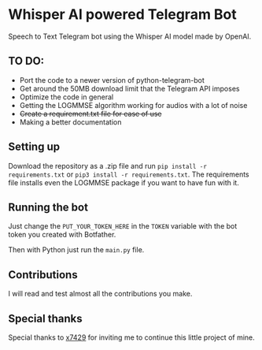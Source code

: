 # Whisper AI powered Telegram Bot
Speech to Text Telegram bot using the Whisper AI model made by OpenAI.

## TO DO:
- Port the code to a newer version of python-telegram-bot
- Get around the 50MB download limit that the Telegram API imposes
- Optimize the code in general
- Getting the LOGMMSE algorithm working for audios with a lot of noise
- <s>Create a requirement.txt file for ease of use</s>
- Making a better documentation

## Setting up
Download the repository as a .zip file and run `pip install -r requirements.txt` or `pip3 install -r requirements.txt`.
The requirements file installs even the LOGMMSE package if you want to have fun with it.

## Running the bot
Just change the `PUT_YOUR_TOKEN_HERE` in the `TOKEN` variable with the bot token you created with Botfather.

Then with Python just run the `main.py` file.

## Contributions
I will read and test almost all the contributions you make.

## Special thanks
Special thanks to [x7429](https://github.com/x7429) for inviting me to continue this little project of mine.

